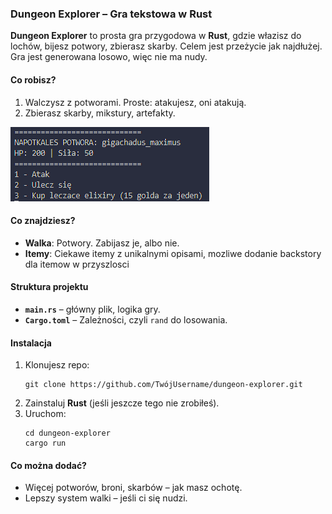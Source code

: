 ### Dungeon Explorer – Gra tekstowa w Rust

**Dungeon Explorer** to  prosta gra przygodowa w **Rust**, gdzie włazisz do lochów, bijesz potwory, zbierasz skarby. Celem jest przeżycie jak najdłużej. Gra jest generowana losowo, więc nie ma nudy.

#### **Co robisz?**
1. Walczysz z potworami. Proste: atakujesz, oni atakują.
2. Zbierasz skarby, mikstury, artefakty.

![zdjecie](image.png)


#### **Co znajdziesz?**
- **Walka**: Potwory. Zabijasz je, albo nie.
- **Itemy**: Ciekawe itemy z unikalnymi opisami, mozliwe dodanie backstory dla itemow w przyszlosci

#### **Struktura projektu**
- **`main.rs`** – główny plik, logika gry.
- **`Cargo.toml`** – Zależności, czyli `rand` do losowania.

#### **Instalacja**
1. Klonujesz repo:
   ```
   git clone https://github.com/TwójUsername/dungeon-explorer.git
   ```
2. Zainstaluj **Rust** (jeśli jeszcze tego nie zrobiłeś).
3. Uruchom:
   ```
   cd dungeon-explorer
   cargo run
   ```

#### **Co można dodać?**
- Więcej potworów, broni, skarbów – jak masz ochotę.
- Lepszy system walki – jeśli ci się nudzi.
